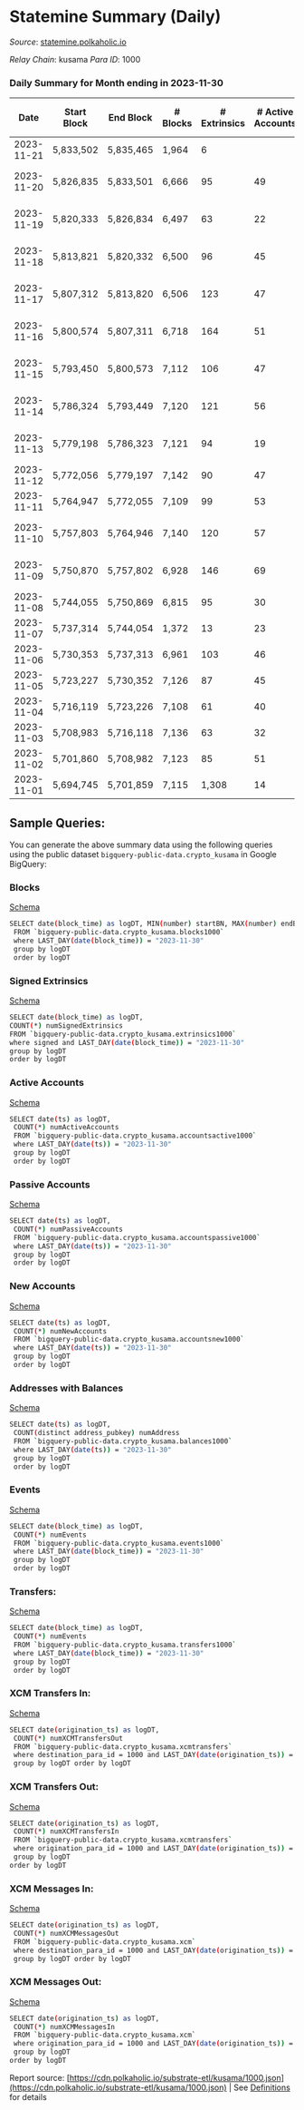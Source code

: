 # Statemine Summary (Daily)

_Source_: [statemine.polkaholic.io](https://statemine.polkaholic.io)

*Relay Chain*: kusama
*Para ID*: 1000



### Daily Summary for Month ending in 2023-11-30


| Date    | Start Block | End Block | # Blocks | # Extrinsics | # Active Accounts | # Passive Accounts | # New Accounts | # Addresses | # Events  | # Transfers ($USD) | # XCM Transfers In ($USD) | # XCM Transfers Out ($USD) | # XCM In | # XCM Out | Issues |
|---------|-------------|-----------|----------|--------------|-------------------|--------------------|----------------|-------------|-----------|--------------------|---------------------------|----------------------------|----------|-----------|--------|
| 2023-11-21 | 5,833,502 | 5,835,465 | 1,964 | 6 |  |  |  |  | 5,267 | 126 ($0.01) | 19 ($7,169.33) | 1  | 66 | 21 |  |
| 2023-11-20 | 5,826,835 | 5,833,501 | 6,666 | 95 | 49 | 28 | 16 | 63,863 | 15,769 | 1,807 ($11.80) | 13 ($5,592.40) | 42 ($1,158.12) | 47 | 57 | 1 missing (0.02%) |
| 2023-11-19 | 5,820,333 | 5,826,834 | 6,497 | 63 | 22 | 7 |  | 63,847 | 11,831 | 984 ($15.21) | 8 ($700.60) | 24 ($125.52) | 49 | 62 | 5 missing (0.08%) |
| 2023-11-18 | 5,813,821 | 5,820,332 | 6,500 | 96 | 45 | 21 | 9 | 63,838 | 15,666 | 2,076 ($15.17) | 12 ($7,635.92) | 17 ($2,642.22) | 61 | 43 | 12 missing (0.18%) |
| 2023-11-17 | 5,807,312 | 5,813,820 | 6,506 | 123 | 47 | 24 | 16 | 63,831 | 16,075 | 2,120 ($1,454.75) | 14 ($1,312.97) | 22 ($1,703.38) | 117 | 79 | 3 missing (0.05%) |
| 2023-11-16 | 5,800,574 | 5,807,311 | 6,718 | 164 | 51 | 19 | 16 | 63,818 | 17,528 | 2,646 ($82.34) | 9 ($2,078.10) | 13 ($386.95) | 66 | 34 | 20 missing (0.30%) |
| 2023-11-15 | 5,793,450 | 5,800,573 | 7,112 | 106 | 47 | 17 | 8 | 63,803 | 17,371 | 2,180 ($5.96) | 7 ($1,584.22) | 15 ($76.01) | 66 | 35 | 12 missing (0.17%) |
| 2023-11-14 | 5,786,324 | 5,793,449 | 7,120 | 121 | 56 | 70 | 32 | 63,795 | 17,777 | 2,586 ($116.23) | 12 ($1,516.99) | 14 ($405.98) | 23 | 14 | 6 missing (0.08%) |
| 2023-11-13 | 5,779,198 | 5,786,323 | 7,121 | 94 | 19 | 7 |  | 63,764 | 15,106 | 2,079 ($24.52) | 25 ($54,330.40) | 19  | 59 | 66 | 5 missing (0.07%) |
| 2023-11-12 | 5,772,056 | 5,779,197 | 7,142 | 90 | 47 | 18 | 14 | 63,739 | 16,703 | 1,826 ($9.67) | 22 ($10,247.56) | 26 ($1,792.35) | 65 | 45 |  |
| 2023-11-11 | 5,764,947 | 5,772,055 | 7,109 | 99 | 53 | 26 | 23 | 63,726 | 16,810 | 1,958 ($3.28) | 23 ($15,300.04) | 14 ($5,981.08) | 32 | 14 |  |
| 2023-11-10 | 5,757,803 | 5,764,946 | 7,140 | 120 | 57 | 38 | 24 | 63,703 | 18,053 | 2,746 ($116.64) | 42 ($8,442.18) | 22 ($6,910.39) | 50 | 22 | 4 missing (0.06%) |
| 2023-11-09 | 5,750,870 | 5,757,802 | 6,928 | 146 | 69 | 23 |  | 63,679 | 13,873 | 2,767 ($28.55) | 39 ($12,629.74) | 25 ($2,850.94) | 46 | 25 | 5 missing (0.07%) |
| 2023-11-08 | 5,744,055 | 5,750,869 | 6,815 | 95 | 30 | 16 |  | 63,648 | 14,126 | 1,594 ($8.51) | 30 ($30,821.39) | 26 ($3,564.11) | 68 | 45 |  |
| 2023-11-07 | 5,737,314 | 5,744,054 | 1,372 | 13 | 23 | 7 | 17 | 63,633 | 3,330 | 422 ($0.22) | 34 ($4,934.02) | 6 ($257.50) | 42 | 20 |  |
| 2023-11-06 | 5,730,353 | 5,737,313 | 6,961 | 103 | 46 | 31 | 16 | 63,616 | 16,990 | 2,297 ($2.46) | 38 ($3,929.05) | 29 ($1,052.41) | 44 | 29 |  |
| 2023-11-05 | 5,723,227 | 5,730,352 | 7,126 | 87 | 45 | 17 |  | 63,600 | 16,654 | 1,751 ($24.71) | 17 ($1,794.56) | 34 ($1,363.16) | 24 | 35 |  |
| 2023-11-04 | 5,716,119 | 5,723,226 | 7,108 | 61 | 40 | 16 | 5 | 63,591 | 16,157 | 1,484 ($47.20) | 21 ($4,415.52) | 18 ($2,174.63) | 31 | 18 |  |
| 2023-11-03 | 5,708,983 | 5,716,118 | 7,136 | 63 | 32 | 20 | 8 | 63,586 | 16,261 | 1,284 ($125.74) | 7 ($813.32) | 14 ($1,849.30) | 11 | 14 |  |
| 2023-11-02 | 5,701,860 | 5,708,982 | 7,123 | 85 | 51 | 23 | 11 | 63,578 | 17,233 | 2,060 ($2.51) | 26 ($4,313.97) | 32 ($3,049.43) | 32 | 33 |  |
| 2023-11-01 | 5,694,745 | 5,701,859 | 7,115 | 1,308 | 14 | 2 |  | 63,568 | 8,564 | 729 ($2.22) | 29 ($7,142.10) | 27 ($2,669.91) | 33 | 27 |  |

## Sample Queries:
You can generate the above summary data using the following queries using the public dataset `bigquery-public-data.crypto_kusama` in Google BigQuery:


### Blocks 

[Schema](https://github.com/colorfulnotion/substrate-etl/blob/main/schema/blocks.json)

```bash
SELECT date(block_time) as logDT, MIN(number) startBN, MAX(number) endBN, COUNT(*) numBlocks 
 FROM `bigquery-public-data.crypto_kusama.blocks1000`  
 where LAST_DAY(date(block_time)) = "2023-11-30" 
 group by logDT 
 order by logDT
```

### Signed Extrinsics 

[Schema](https://github.com/colorfulnotion/substrate-etl/blob/main/schema/extrinsics.json)

```bash
SELECT date(block_time) as logDT, 
COUNT(*) numSignedExtrinsics 
FROM `bigquery-public-data.crypto_kusama.extrinsics1000`  
where signed and LAST_DAY(date(block_time)) = "2023-11-30" 
group by logDT 
order by logDT
```

### Active Accounts 

[Schema](https://github.com/colorfulnotion/substrate-etl/blob/main/schema/accountsactive.json)

```bash
SELECT date(ts) as logDT, 
 COUNT(*) numActiveAccounts 
 FROM `bigquery-public-data.crypto_kusama.accountsactive1000` 
 where LAST_DAY(date(ts)) = "2023-11-30" 
 group by logDT 
 order by logDT
```

### Passive Accounts 

[Schema](https://github.com/colorfulnotion/substrate-etl/blob/main/schema/accountspassive.json)

```bash
SELECT date(ts) as logDT, 
 COUNT(*) numPassiveAccounts 
 FROM `bigquery-public-data.crypto_kusama.accountspassive1000` 
 where LAST_DAY(date(ts)) = "2023-11-30" 
 group by logDT 
 order by logDT
```

### New Accounts 

[Schema](https://github.com/colorfulnotion/substrate-etl/blob/main/schema/accountsnew.json)

```bash
SELECT date(ts) as logDT, 
 COUNT(*) numNewAccounts 
 FROM `bigquery-public-data.crypto_kusama.accountsnew1000` 
 where LAST_DAY(date(ts)) = "2023-11-30" 
 group by logDT
 order by logDT
```

### Addresses with Balances 

[Schema](https://github.com/colorfulnotion/substrate-etl/blob/main/schema/balances.json)

```bash
SELECT date(ts) as logDT,
 COUNT(distinct address_pubkey) numAddress 
 FROM `bigquery-public-data.crypto_kusama.balances1000` 
 where LAST_DAY(date(ts)) = "2023-11-30" 
 group by logDT 
 order by logDT
```

### Events 

[Schema](https://github.com/colorfulnotion/substrate-etl/blob/main/schema/events.json)

```bash
SELECT date(block_time) as logDT, 
 COUNT(*) numEvents 
 FROM `bigquery-public-data.crypto_kusama.events1000` 
 where LAST_DAY(date(block_time)) = "2023-11-30" 
 group by logDT 
 order by logDT
```

### Transfers:

[Schema](https://github.com/colorfulnotion/substrate-etl/blob/main/schema/transfers.json)

```bash
SELECT date(block_time) as logDT, 
 COUNT(*) numEvents 
 FROM `bigquery-public-data.crypto_kusama.transfers1000` 
 where LAST_DAY(date(block_time)) = "2023-11-30" 
 group by logDT 
 order by logDT
```

### XCM Transfers In: 

[Schema](https://github.com/colorfulnotion/substrate-etl/blob/main/schema/xcmtransfers.json)

```bash
SELECT date(origination_ts) as logDT, 
 COUNT(*) numXCMTransfersOut 
 FROM `bigquery-public-data.crypto_kusama.xcmtransfers` 
 where destination_para_id = 1000 and LAST_DAY(date(origination_ts)) = "2023-11-30" 
 group by logDT order by logDT
```

### XCM Transfers Out: 

[Schema](https://github.com/colorfulnotion/substrate-etl/blob/main/schema/xcmtransfers.json)

```bash
SELECT date(origination_ts) as logDT, 
 COUNT(*) numXCMTransfersIn 
 FROM `bigquery-public-data.crypto_kusama.xcmtransfers` 
 where origination_para_id = 1000 and LAST_DAY(date(origination_ts)) = "2023-11-30" 
 group by logDT 
order by logDT
```

### XCM Messages In: 

[Schema](https://github.com/colorfulnotion/substrate-etl/blob/main/schema/xcm.json)

```bash
SELECT date(origination_ts) as logDT, 
 COUNT(*) numXCMMessagesOut 
 FROM `bigquery-public-data.crypto_kusama.xcm` 
 where destination_para_id = 1000 and LAST_DAY(date(origination_ts)) = "2023-11-30" 
 group by logDT order by logDT
```

### XCM Messages Out: 

[Schema](https://github.com/colorfulnotion/substrate-etl/blob/main/schema/xcm.json)

```bash
SELECT date(origination_ts) as logDT, 
 COUNT(*) numXCMMessagesIn 
 FROM `bigquery-public-data.crypto_kusama.xcm` 
 where origination_para_id = 1000 and LAST_DAY(date(origination_ts)) = "2023-11-30" 
 group by logDT 
order by logDT
```


Report source: [https://cdn.polkaholic.io/substrate-etl/kusama/1000.json](https://cdn.polkaholic.io/substrate-etl/kusama/1000.json) | See [Definitions](/DEFINITIONS.md) for details
